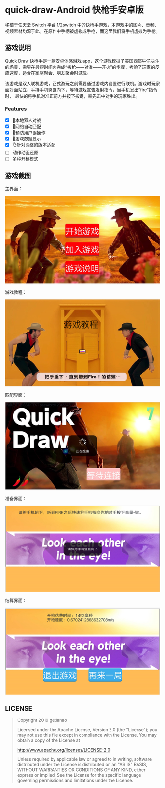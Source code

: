 # quick-draw-Android 快枪手安卓版

移植于任天堂 Switch 平台 1/2switch 中的快枪手游戏，本游戏中的图片、音频、视频素材均源于此。在原作中手柄被虚拟成手枪，而这里我们将手机虚拟为手枪。

## 游戏说明

Quick Draw 快枪手是一款安卓体感游戏 app，这个游戏模拟了美国西部牛仔决斗的场景，需要在最短时间内完成“拔枪——对准——开火”的步骤，考验了玩家的反应速度，适合在家庭聚会、朋友聚会时游玩。

该游戏是双人联机游戏，正式游玩之前需要通过游戏内设置进行联机。游戏时玩家面对面站立，手持手机竖直向下，等待游戏宣告发射指令，当手机发出“fire”指令时， 最快的将手机对准正前方并按下按键，率先击中对手的玩家胜出。

### Features

- [x] 👫本地双人对战
- [x] 📱网络自动匹配
- [x] 💾预防用户误操作
- [x] 🎉游戏数据显示
- [x] 👌针对网络的版本适配
- [ ] 动作动画还原
- [ ] 多种开枪模式

## 游戏截图

主界面：

![1556361089156](README/1556361089156.png)

游戏教程：

![1556361174093](README/1556361174093.png)

匹配界面：

![1556361210206](README/1556361210206.png)

准备界面：

![1556361244339](README/1556361244339.png)

结算界面：

![1556361272965](README/1556361272965.png)

## LICENSE

>    Copyright 2019 getianao
>
>    Licensed under the Apache License, Version 2.0 (the "License");
>    you may not use this file except in compliance with the License.
>    You may obtain a copy of the License at
>
>    http://www.apache.org/licenses/LICENSE-2.0
>
>    Unless required by applicable law or agreed to in writing, software
>    distributed under the License is distributed on an "AS IS" BASIS,
>    WITHOUT WARRANTIES OR CONDITIONS OF ANY KIND, either express or implied.
>    See the License for the specific language governing permissions and
>    limitations under the License.